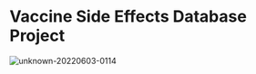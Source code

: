 # Vaccine Side Effects Database Project

![unknown-20220603-0114](https://user-images.githubusercontent.com/104019176/171755568-83ad623b-45a1-413a-9fff-9f303b305309.gif)
